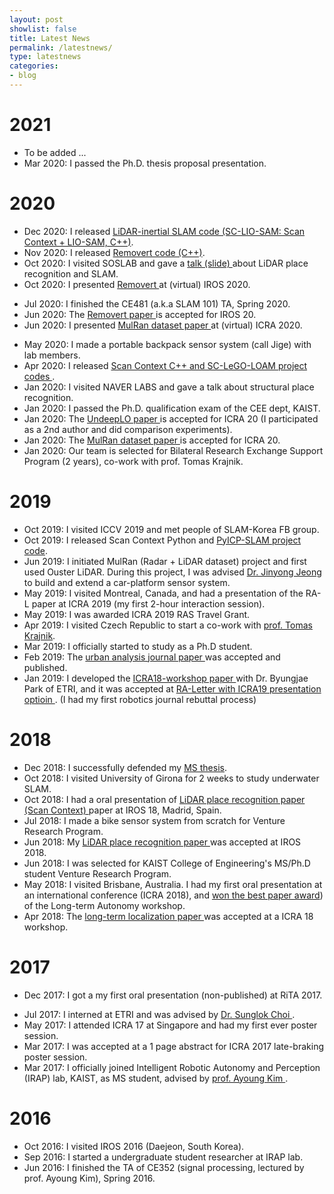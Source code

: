 ```yaml
---
layout: post
showlist: false 
title: Latest News
permalink: /latestnews/
type: latestnews
categories:
- blog
---
```


# 2021
- To be added ...  
- Mar 2020: I passed the Ph.D. thesis proposal presentation. 

# 2020
- Dec 2020: I released <a href="https://github.com/gisbi-kim/SC-LIO-SAM"> LiDAR-inertial SLAM code (SC-LIO-SAM: Scan Context + LIO-SAM, C++)</a>. 
- Nov 2020: I released <a href="https://github.com/irapkaist/removert"> Removert code (C++)</a>. 
- Oct 2020: I visited SOSLAB and gave a <a href="https://www.dropbox.com/s/p30dpjqjbjhq69x/20201022%20SOSLAB%20talk%20Giseop%20Kim%20share.pdf?dl=0"> talk (slide) </a> about LiDAR place recognition and SLAM. 
- Oct 2020: I presented <a href="https://www.youtube.com/watch?v=V6OcdNVQRwg&t=231s"> Removert </a> at (virtual) IROS 2020. 
<!-- - May 2020: I had logged and finished MulRan-extended dataset for Sejong City during last 1 year. -->
- Jul 2020: I finished the CE481 (a.k.a SLAM 101) TA, Spring 2020. 
- Jun 2020: The <a href="{{ site.baseurl }}{% post_url 2021-01-01-publications %}#iros20"> Removert paper </a> is accepted for IROS 20. 
- Jun 2020: I presented <a href="{{ site.baseurl }}{% post_url 2021-01-01-publications %}#icra20mulran"> MulRan dataset paper </a> at (virtual) ICRA 2020. 
<!-- - May 2020: I had logged and finished MulRan-extended dataset for Sejong City during last 1 year. -->
- May 2020: I made a portable backpack sensor system (call Jige) with lab members.  
- Apr 2020: I released <a href="https://github.com/gisbi-kim"> Scan Context C++ and SC-LeGO-LOAM project codes </a>.
- Jan 2020: I visited NAVER LABS and gave a talk about structural place recognition. 
- Jan 2020: I passed the Ph.D. qualification exam of the CEE dept, KAIST.
- Jan 2020: The <a href="{{ site.baseurl }}{% post_url 2021-01-01-publications %}#icra20undeeplo"> UndeepLO paper </a> is accepted for ICRA 20 (I participated as a 2nd author and did comparison experiments).
- Jan 2020: The <a href="{{ site.baseurl }}{% post_url 2021-01-01-publications %}#icra20mulran"> MulRan dataset paper </a> is accepted for ICRA 20. 
- Jan 2020: Our team is selected for Bilateral Research Exchange Support Program (2 years), co-work with prof. Tomas Krajnik.

# 2019
- Oct 2019: I visited ICCV 2019 and met people of SLAM-Korea FB group. 
- Oct 2019: I released Scan Context Python and <a href="https://github.com/gisbi-kim/PyICP-SLAM"> PyICP-SLAM project code</a>.
- Jun 2019: I initiated MulRan (Radar + LiDAR dataset) project and first used Ouster LiDAR. During this project, I was advised <a href="http://jinyongjeong.github.io/about/"> Dr. Jinyong Jeong </a> to build and extend a car-platform sensor system.
- May 2019: I visited Montreal, Canada, and had a presentation of the RA-L paper at ICRA 2019 (my first 2-hour interaction session). 
- May 2019: I was awarded ICRA 2019 RAS Travel Grant. 
- Apr 2019: I visited Czech Republic to start a co-work with <a href="http://labe.felk.cvut.cz/~tkrajnik/">prof. Tomas Krajnik</a>.
- Mar 2019: I officially started to study as a Ph.D student. 
- Feb 2019: The <a href="{{ site.baseurl }}{% post_url 2021-01-01-publications %}#ceus19"> urban analysis journal paper </a> was accepted and published. 
- Jan 2019: I developed the <a href="{{ site.baseurl }}{% post_url 2021-01-01-publications %}#icra18ws"> ICRA18-workshop paper </a>  with Dr. Byungjae Park of ETRI, and it was accepted at <a href="{{ site.baseurl }}{% post_url 2021-01-01-publications %}#ral19"> RA-Letter with ICRA19 presentation optioin </a>. (I had my first robotics journal rebuttal process)

# 2018
- Dec 2018: I successfully defended my <a href="/publications/gkim-dissertation-ms.pdf" target="_blank"> MS thesis</a>.
- Oct 2018: I visited University of Girona for 2 weeks to study underwater SLAM.
- Oct 2018: I had a oral presentation of <a href="{{ site.baseurl }}{% post_url 2021-01-01-publications %}#icra18sc"> LiDAR place recognition paper (Scan Context) </a> paper at IROS 18, Madrid, Spain.
- Jul 2018: I made a bike sensor system from scratch for Venture Research Program.
- Jun 2018: My <a href="{{ site.baseurl }}{% post_url 2021-01-01-publications %}#icra18sc"> LiDAR place recognition paper </a> was accepted at IROS 2018.  
- Jun 2018: I was selected for KAIST College of Engineering's MS/Ph.D student Venture Research Program.
- May 2018: I visited Brisbane, Australia. I had my first oral presentation at an international conference (ICRA 2018), and <a href="https://blockchair.com/bitcoin/transaction/7d23c8a6b6ea6c4acc3d6625cfb0aa5d8b91e6ea873a551f306fe17cb1ffa144#o=1" target="_blank"> won the best paper award</a>) of the Long-term Autonomy workshop.  
- Apr 2018: The <a href="{{ site.baseurl }}{% post_url 2021-01-01-publications %}#icra18ws"> long-term localization paper </a> was accepted at a ICRA 18 workshop.  

# 2017
- Dec 2017: I got a my first oral presentation (non-published) at RiTA 2017.
<!-- - Aug 2017: I had studied about LiDAR-based city spatial analysis and submitted a first journal paper (non-robotics).   -->
- Jul 2017: I interned at ETRI and was advised by <a href="https://sites.google.com/site/sunglok/"> Dr. Sunglok Choi </a>.
- May 2017: I attended ICRA 17 at Singapore and had my first ever poster session.
- Mar 2017: I was accepted at a 1 page abstract for ICRA 2017 late-braking poster session.
- Mar 2017: I officially joined Intelligent Robotic Autonomy and Perception (IRAP) lab, KAIST, as MS student, advised by <a href="https://irap.kaist.ac.kr/~ayoung/index.html" >prof. Ayoung Kim </a>. 

# 2016
- Oct 2016: I visited IROS 2016 (Daejeon, South Korea).
- Sep 2016: I started a undergraduate student researcher at IRAP lab.
- Jun 2016: I finished the TA of CE352 (signal processing, lectured by prof. Ayoung Kim), Spring 2016. 
